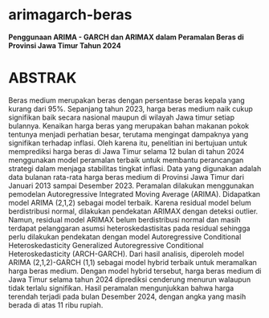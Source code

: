 # arimagarch-beras
**Penggunaan ARIMA - GARCH dan ARIMAX dalam Peramalan Beras di Provinsi Jawa Timur Tahun 2024**
# **ABSTRAK**
Beras medium merupakan beras dengan persentase beras kepala yang kurang dari 95%. Sepanjang tahun 2023, harga beras medium naik cukup signifikan baik secara nasional maupun di wilayah Jawa timur setiap bulannya. Kenaikan harga beras yang merupakan bahan makanan pokok tentunya menjadi perhatian besar, terutama mengingat dampaknya yang signifikan terhadap inflasi. Oleh karena itu, penelitian ini bertujuan untuk memprediksi harga beras di Jawa Timur selama 12 bulan di tahun 2024 menggunakan model peramalan terbaik untuk membantu perancangan strategi dalam menjaga stabilitas tingkat inflasi. Data yang digunakan adalah data bulanan rata-rata harga beras medium  di Provinsi Jawa Timur dari Januari 2013 sampai Desember 2023. Peramalan dilakukan menggunakan pemodelan Autoregressive Integrated Moving Average (ARIMA). Didapatkan model ARIMA (2,1,2) sebagai model terbaik. Karena residual model belum berdistribusi normal, dilakukan pendekatan ARIMAX dengan deteksi outlier. Namun, residual model ARIMAX belum berdistribusi normal dan masih terdapat pelanggaran asumsi heteroskedastisitas pada residual sehingga perlu dilakukan pendekatan dengan model Autoregressive Conditional Heteroskedasticity Generalized Autoregressive Conditional Heteroskedasticity (ARCH-GARCH). Dari hasil analisis, diperoleh model ARIMA (2,1,2)-GARCH (1,1) sebagai model hybrid terbaik untuk meramalkan harga beras medium.  Dengan model hybrid tersebut, harga beras medium di Jawa Timur selama tahun 2024 diprediksi cenderung menurun walaupun tidak terlalu signifikan. Hasil peramalan mengunjukkan bahwa harga terendah terjadi pada bulan Desember 2024, dengan angka yang masih berada di atas 11 ribu rupiah.
